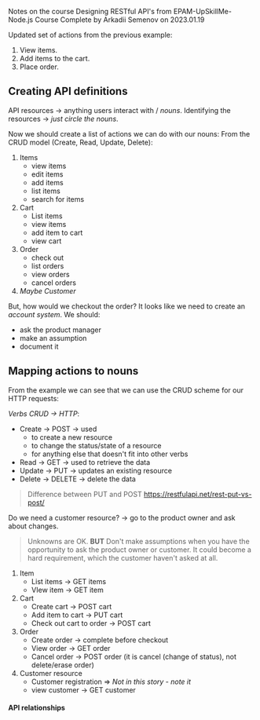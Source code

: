 Notes on the course Designing RESTful API's from EPAM-UpSkillMe-Node.js Course
Complete by Arkadii Semenov on 2023.01.19

Updated set of actions from the previous example:
1. View items.
2. Add items to the cart.
3. Place order.

## Creating API definitions
API resources -> anything users interact with / _nouns_.
Identifying the resources -> _just circle the nouns_.

Now we should create a list of actions we can do with our nouns:
From the CRUD model (Create, Read, Update, Delete):
1. Items
   - view items
   - edit items
   - add items
   - list items
   - search for items
2. Cart
   - List items
   - view items
   - add item to cart
   - view cart
3. Order
   - check out
   - list orders
   - view orders
   - cancel orders
4. _Maybe Customer_

But, how would we checkout the order?
It looks like we need to create an _account system_. We should:
- ask the product manager
- make an assumption
- document it

## Mapping actions to nouns
From the example we can see that we can use the CRUD scheme for our HTTP requests:

_Verbs_ _CRUD -> HTTP_:
- Create -> POST -> used
   - to create a new resource
   - to change the status/state of a resource
   - for anything else that doesn't fit into other verbs
- Read -> GET -> used to retrieve the data
- Update -> PUT -> updates an existing resource
- Delete -> DELETE -> delete the data

> Difference between PUT and POST
> https://restfulapi.net/rest-put-vs-post/


Do we need a customer resource? -> go to the product owner and ask about changes.
> Unknowns are OK.
> **BUT** Don't make assumptions when you have the opportunity to ask the product owner or customer. It could become a hard requirement, which the customer haven't asked at all.


1. Item
   - List items -> GET items
   - VIew item -> GET item
2. Cart
   - Create cart -> POST cart
   - Add item to cart -> PUT cart
   - Check out cart to order -> POST cart
3. Order
   - Create order -> complete before checkout
   - View order -> GET order
   - Cancel order -> POST order (it is cancel (change of status), not delete/erase order)
4. Customer resource
   - Customer registration => _Not in this story - note it_
   - view customer -> GET customer

#### API relationships
